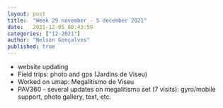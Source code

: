 ```yaml
---
layout: post
title:  "Week 29 november - 5 december 2021"
date:   2021-12-05 08:43:59
categories: ["12-2021"]
author: "Nelson Gonçalves"
published: true
---
```


* website updating
* Field trips: photo and gps (Jardins de Viseu)
* Worked on umap: Megalitismo de Viseu
* PAV360 - several updates on megalitismo set (7 visits): gyro/mobile support, photo gallery, text, etc.



